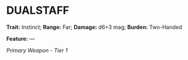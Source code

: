 ﻿# DUALSTAFF

**Trait:** Instinct; **Range:** Far; **Damage:** d6+3 mag; **Burden:** Two-Handed

**Feature:** —

*Primary Weapon - Tier 1*
